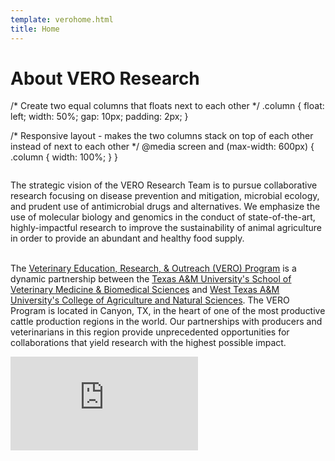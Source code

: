 ```yaml
---
template: verohome.html
title: Home
---
```

# About VERO Research

/* Create two equal columns that floats next to each other */
.column {
  float: left;
  width: 50%;
  gap: 10px;
  padding: 2px;
}

/* Responsive layout - makes the two columns stack on top of each other instead of next to each other */
@media screen and (max-width: 600px) {
  .column {
    width: 100%;
  }
}

<body>
  
<div class="row">
  <div class="column">
  <p>The strategic vision of the VERO Research Team is to pursue collaborative research focusing on disease prevention and mitigation, microbial ecology, and prudent use of antimicrobial drugs and alternatives.  We emphasize the use of molecular biology and genomics in the conduct of state-of-the-art, highly-impactful research to improve the sustainability of animal agriculture in order to provide an abundant and healthy food supply.<br><br>

The <u><a href="https://vetmed.tamu.edu/vero/">Veterinary Education, Research, & Outreach (VERO) Program</a></u> is a dynamic partnership between the <u><a href="https://vetmed.tamu.edu">Texas A&M University's School of Veterinary Medicine & Biomedical Sciences</a></u> and <u><a href="https://www.wtamu.edu/academics/college-agriculture-natural-sciences/index.html">West Texas A&M University's College of Agriculture and Natural Sciences</a></u>.  The VERO Program is located in Canyon, TX, in the heart of one of the most productive cattle production regions in the world. Our partnerships with producers and veterinarians in this region provide unprecedented opportunities for collaborations that yield research with the highest possible impact.</p>
  </div>
  <div class="column">
<iframe src="https://slides.com/verolabtamu/vero-website-slidedeck-625f47/embed" title="VERO Facilities" scrolling="no" frameborder="0" webkitallowfullscreen mozallowfullscreen allowfullscreen></iframe>
 </div>
</div>

</body>

